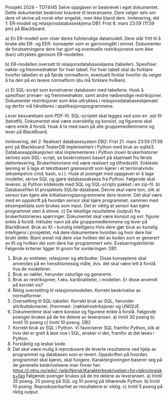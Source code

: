 Prosjekt 2024 – TDT4145
Selve oppgaven er beskrevet i eget dokumentet. Dette dokumentet beskriver kravene til
leveransene. Dere velger selv om dere vil skrive på norsk eller engelsk, men ikke bland dem.
Innlevering, del 1: ER-modell og relasjonsdatabaseskjema
DB1: Frist 8. mars 23:59 (11:59 pm) på Blackboard.

a) En ER-modell som viser deres fullstendige datamodell. Dere står fritt til å bruke alle ER- og EER-
konsepter som er gjennomgått i emnet. Dokumenter de forutsetningene dere har gjort og
eventuelle restriksjonene som ikke (kan) uttrykkes gjennom ER-modellen.

b) ER-modellen oversatt til relasjonsdatabaseskjema (tabeller). Spesifiser nøkler og fremmednøkler
for hver tabell. For hver tabell skal du forklare hvorfor tabellen er på fjerde normalform,
eventuelt forklar hvorfor du velger å ha den på en lavere normalform (du må forklare hvilken).

c) Et SQL-script som konstruerer databasen med tabellene. Husk å spesifiser primær- og
fremmednøkler, samt andre nødvendige restriksjoner. Dokumenter restriksjoner som ikke
uttrykkes i relasjonsdatabaseskjemaet og derfor må håndteres i applikasjonsprogrammene.

Lever besvarelsen som PDF-fil. SQL-scriptet skal legges ved som en .sql-fil (tekstfil). Dokumentet skal
være oversiktlig og konsist, og figurene skal være enkle å forstå. Husk å ta med navn på alle
gruppemedlemmene og lever på BlackBoard. 


Innlevering, del 2: Realisert databasesystem
DB2: Frist 21. mars 23:59 (11:59 pm) på Blackboard
TeaterDB implementert i Python med bruk av sqlite3.
Databaseapplikasjonen skal implementeres i Python (noen brukerhistorier skrives som SQL-
script, se beskrivelsen) basert på skjemaet fra første delinnlevering. Brukerhistoriene må
være realisert og tilfredsstilt. Enkleste løsning er å lage et tekstbasert grensesnitt som kjører
i et terminalvindu (eksempelvis cmd, bash, o.l.). Husk at poenget med oppgaven er å lage
modeller, skrive SQL og gjøre databaseaksess fra Python. Følgende skal leveres:
a) Python kildekode med SQL og SQL-scripts pakket i en zip-fil.
b) Databasefilen til prosjektets SQLite-database. Denne skal være tom, slik at sensor kan
kjøre alle initialiseringsprogrammene dere leverer. Det skal være med en oppskrift på
hvordan sensor skal kjøre programmet, sammen med eksempeldata som brukes som input.
Det er viktig at sensor kan kjøre programmet uten å streve.
c) De tekstlige resultatene (output) fra brukerhistorienes spørringer.
Dokumentet skal være konsist og evt. figurer enkle å forstå. Inkluder navn på alle
gruppemedlemmene og lever på BlackBoard.
Bruk av KI – kunstig intelligens
Hvis dere gjør bruk av kunstig intelligens i prosjektet, må dere dokumentere hvordan og hvor
dere har brukt dette. Blant annet må dere vise hvilken del av koden som er generert av KI og
hvilken del som dere har programmert selv.
Evalueringskriterier
Følgende kriterier ligger til grunn for vurderingen:
DB1
1. Bruk av entiteter, relasjoner og attributter. Disse konseptene skal anvendes på en
hensiktsmessig måte, dvs. det skal være lett å forstå hva de modellerer.
1. Bruk av nøkler, herunder naturlige og genererte.
2. Bruk av restriksjoner, f.eks. kardinaliteter, i modellen. Er disse anvendt på korrekt vis?
3. Riktig oversetting til relasjonsmodellen. Korrekt beskrivelse av normalformer.
4. Oversetting til SQL-tabeller. Korrekt bruk av SQL, herunder attributtdomener, (fremmed-
)nøkkelrestriksjoner og UNIQUE.
1. Dokumentene skal være konsise og figurene enkle å forstå.
Følgende poenger brukes på de tre delene av leveransen.
a) Inntil 30 poeng
b) Inntil 10 poeng
c) Inntil 10 poeng.
DB2
1. Korrekt bruk av SQL i Python. Vi favoriserer SQL framfor Python, slik at hvis det er greit å
løse noe i SQL, ønsker vi det, framfor at det løses i Python.
1. Forståelig og lesbar kode.
2. Det skal være mulig å reprodusere de leverte resultatene ved hjelp av programmet og
databasen som er levert. Oppskriften på hvordan programmet skal kjøres, skal fungere.
Karaktergivningen baserer seg på de generelle beskrivelsene man finner her:
https://i.ntnu.no/wiki/-/wiki/Norsk/Karakterbeskrivelser+for+teknologiske+fag
Følgende poenger brukes på de tre delene av leveransen.
a) Inntil 35 poeng. 25 poeng på SQL og 10 poeng på tilhørende Python.
b) Inntil 10 poeng. Reproduserbarhet av resultatene er viktig.
c) Inntil 5 poeng på riktig output.
